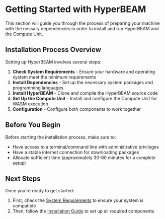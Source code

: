 # Getting Started with HyperBEAM

This section will guide you through the process of preparing your machine with the nessary dependencies in order to install and run HyperBEAM and the Compute Unit.

## Installation Process Overview

Setting up HyperBEAM involves several steps:

1. **Check System Requirements** - Ensure your hardware and operating system meet the minimum requirements
2. **Install Dependencies** - Set up the necessary system packages and programming languages
3. **Install HyperBEAM** - Clone and compile the HyperBEAM source code
4. **Set Up the Compute Unit** - Install and configure the Compute Unit for WASM execution
5. **Configuration** - Configure both components to work together

## Before You Begin

Before starting the installation process, make sure to:

- Have access to a terminal/command line with administrative privileges
- Have a stable internet connection for downloading packages
- Allocate sufficient time (approximately 30-60 minutes for a complete setup)

## Next Steps

Once you're ready to get started:

1. First, check the [System Requirements](requirements.md) to ensure your system is compatible
2. Then, follow the [Installation Guide](installation/index.md) to set up all required components 